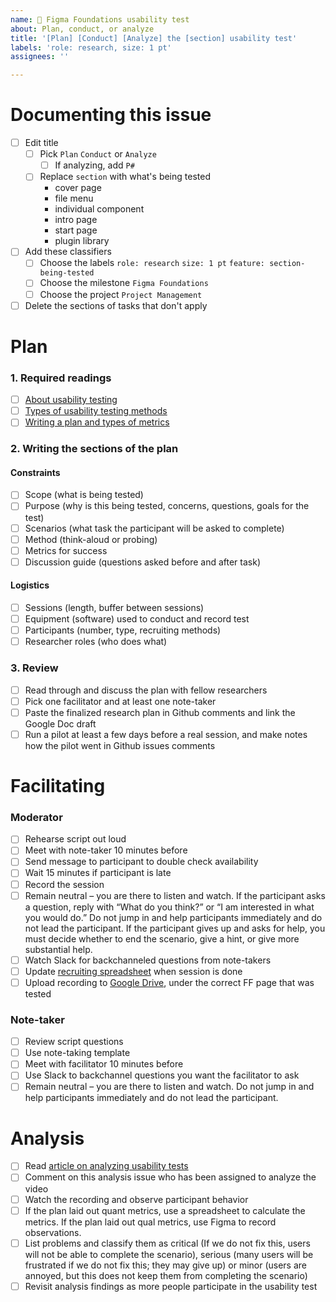 ```yaml
---
name: 🧪 Figma Foundations usability test
about: Plan, conduct, or analyze
title: '[Plan] [Conduct] [Analyze] the [section] usability test'
labels: 'role: research, size: 1 pt'
assignees: ''

---
```

# Documenting this issue
- [ ] Edit title 
  - [ ] Pick `Plan` `Conduct` or `Analyze`
    - [ ] If analyzing, add `P#`
  - [ ] Replace `section` with what's being tested
    - cover page
    - file menu
    - individual component
    - intro page
    - start page
    - plugin library
- [ ] Add these classifiers
  - [ ] Choose the labels `role: research` `size: 1 pt` `feature: section-being-tested`
  - [ ] Choose the milestone `Figma Foundations`
  - [ ] Choose the project `Project Management`
- [ ] Delete the sections of tasks that don't apply

# Plan

### 1. Required readings

- [ ] [About usability testing](https://www.usability.gov/how-to-and-tools/methods/usability-testing.html)
- [ ] [Types of usability testing methods](https://www.usability.gov/how-to-and-tools/methods/running-usability-tests.html)
- [ ] [Writing a plan and types of metrics](https://www.usability.gov/how-to-and-tools/methods/planning-usability-testing.html)

### 2. Writing the sections of the plan

#### Constraints
- [ ] Scope (what is being tested)
- [ ] Purpose (why is this being tested, concerns, questions, goals for the test)
- [ ] Scenarios (what task the participant will be asked to complete)
- [ ] Method (think-aloud or probing)
- [ ] Metrics for success
- [ ] Discussion guide (questions asked before and after task)

#### Logistics 
- [ ] Sessions (length, buffer between sessions)
- [ ] Equipment (software) used to conduct and record test
- [ ] Participants (number, type, recruiting methods)
- [ ] Researcher roles (who does what)

### 3. Review

- [ ] Read through and discuss the plan with fellow researchers
- [ ] Pick one facilitator and at least one note-taker
- [ ] Paste the finalized research plan in Github comments and link the Google Doc draft
- [ ] Run a pilot at least a few days before a real session, and make notes how the pilot went in Github issues comments

# Facilitating 

### Moderator
- [ ] Rehearse script out loud
- [ ] Meet with note-taker 10 minutes before
- [ ] Send message to participant to double check availability
- [ ] Wait 15 minutes if participant is late
- [ ] Record the session
- [ ] Remain neutral – you are there to listen and watch. If the participant asks a question, reply with “What do you think?” or “I am interested in what you would do.” Do not jump in and help participants immediately and do not lead the participant. If the participant gives up and asks for help, you must decide whether to end the scenario, give a hint, or give more substantial help.
- [ ] Watch Slack for backchanneled questions from note-takers
- [ ] Update [recruiting spreadsheet](https://docs.google.com/spreadsheets/d/1wrx3dQXbti8kHvRdQFHuarW34DVnj0LNBs5nr3HDfBg/edit#gid=0) when session is done
- [ ] Upload recording to [Google Drive](https://drive.google.com/drive/u/0/folders/1XmT-fMEY5L82acY3aQC98v7misBPmDXb), under the correct FF page that was tested

### Note-taker
- [ ] Review script questions
- [ ] Use note-taking template
- [ ] Meet with facilitator 10 minutes before
- [ ] Use Slack to backchannel questions you want the facilitator to ask
- [ ] Remain neutral – you are there to listen and watch. Do not jump in and help participants immediately and do not lead the participant.

# Analysis
- [ ] Read [article on analyzing usability tests](https://www.usability.gov/how-to-and-tools/methods/reporting-usability-test-results.html)
- [ ] Comment on this analysis issue who has been assigned to analyze the video
- [ ] Watch the recording and observe participant behavior
- [ ] If the plan laid out quant metrics, use a spreadsheet to calculate the metrics. If the plan laid out qual metrics, use Figma to record observations.
- [ ] List problems and classify them as critical (If we do not fix this, users will not be able to complete the scenario), serious (many users will be frustrated if we do not fix this; they may give up) or minor (users are annoyed, but this does not keep them from completing the scenario)
- [ ] Revisit analysis findings as more people participate in the usability test

